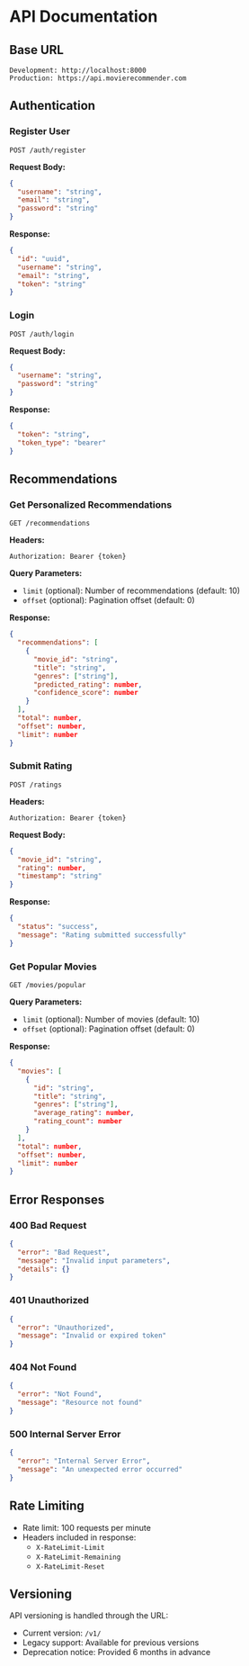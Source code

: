 # API Documentation

## Base URL
```
Development: http://localhost:8000
Production: https://api.movierecommender.com
```

## Authentication

### Register User
```http
POST /auth/register
```

**Request Body:**
```json
{
  "username": "string",
  "email": "string",
  "password": "string"
}
```

**Response:**
```json
{
  "id": "uuid",
  "username": "string",
  "email": "string",
  "token": "string"
}
```

### Login
```http
POST /auth/login
```

**Request Body:**
```json
{
  "username": "string",
  "password": "string"
}
```

**Response:**
```json
{
  "token": "string",
  "token_type": "bearer"
}
```

## Recommendations

### Get Personalized Recommendations
```http
GET /recommendations
```

**Headers:**
```
Authorization: Bearer {token}
```

**Query Parameters:**
- `limit` (optional): Number of recommendations (default: 10)
- `offset` (optional): Pagination offset (default: 0)

**Response:**
```json
{
  "recommendations": [
    {
      "movie_id": "string",
      "title": "string",
      "genres": ["string"],
      "predicted_rating": number,
      "confidence_score": number
    }
  ],
  "total": number,
  "offset": number,
  "limit": number
}
```

### Submit Rating
```http
POST /ratings
```

**Headers:**
```
Authorization: Bearer {token}
```

**Request Body:**
```json
{
  "movie_id": "string",
  "rating": number,
  "timestamp": "string"
}
```

**Response:**
```json
{
  "status": "success",
  "message": "Rating submitted successfully"
}
```

### Get Popular Movies
```http
GET /movies/popular
```

**Query Parameters:**
- `limit` (optional): Number of movies (default: 10)
- `offset` (optional): Pagination offset (default: 0)

**Response:**
```json
{
  "movies": [
    {
      "id": "string",
      "title": "string",
      "genres": ["string"],
      "average_rating": number,
      "rating_count": number
    }
  ],
  "total": number,
  "offset": number,
  "limit": number
}
```

## Error Responses

### 400 Bad Request
```json
{
  "error": "Bad Request",
  "message": "Invalid input parameters",
  "details": {}
}
```

### 401 Unauthorized
```json
{
  "error": "Unauthorized",
  "message": "Invalid or expired token"
}
```

### 404 Not Found
```json
{
  "error": "Not Found",
  "message": "Resource not found"
}
```

### 500 Internal Server Error
```json
{
  "error": "Internal Server Error",
  "message": "An unexpected error occurred"
}
```

## Rate Limiting
- Rate limit: 100 requests per minute
- Headers included in response:
  - `X-RateLimit-Limit`
  - `X-RateLimit-Remaining`
  - `X-RateLimit-Reset`

## Versioning
API versioning is handled through the URL:
- Current version: `/v1/`
- Legacy support: Available for previous versions
- Deprecation notice: Provided 6 months in advance
